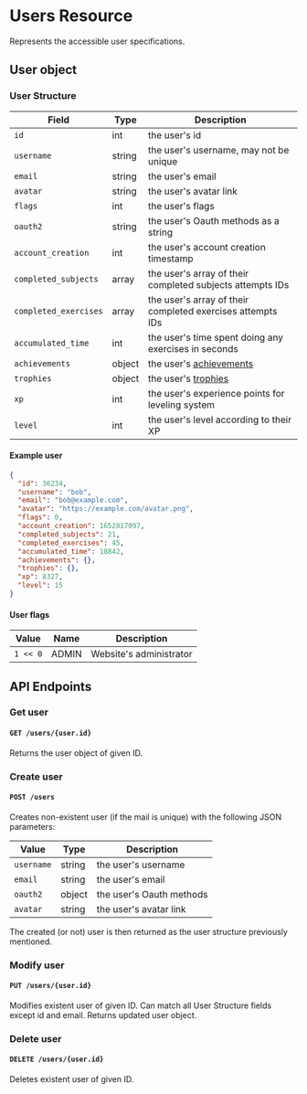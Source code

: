 # Users Resource

Represents the accessible user specifications.

## User object

### User Structure

| Field                 | Type   | Description                                                |
|-----------------------|--------|------------------------------------------------------------|
| `id`                  | int    | the user's id                                              |
| `username`            | string | the user's username, may not be unique                     |
| `email`               | string | the user's email                                           |
| `avatar`              | string | the user's avatar link                                     |
| `flags`               | int    | the user's flags                                           |
| `oauth2`              | string | the user's Oauth methods as a string                       |
| `account_creation`    | int    | the user's account creation timestamp                      |
| `completed_subjects`  | array  | the user's array of their completed subjects attempts IDs  |
| `completed_exercises` | array  | the user's array of their completed exercises attempts IDs |
| `accumulated_time`    | int    | the user's time spent doing any exercises in seconds       |
| `achievements`        | object | the user's [achievements](/users?id=achievements-object)   |
| `trophies`            | object | the user's [trophies](/users?id=trophies-object)           |
| `xp`                  | int    | the user's experience points for leveling system           |
| `level`               | int    | the user's level according to their XP                     |

#### Example user

```json
{
  "id": 36234,
  "username": "bob",
  "email": "bob@example.com",
  "avatar": "https://example.com/avatar.png",
  "flags": 0,
  "account_creation": 1652817097,
  "completed_subjects": 21,
  "completed_exercises": 45,
  "accumulated_time": 18842,
  "achievements": {},
  "trophies": {},
  "xp": 8327,
  "level": 15
}
```

#### User flags

| Value    | Name  | Description             |
|----------|-------|-------------------------|
| `1 << 0` | ADMIN | Website's administrator |

## API Endpoints

### Get user
#### `GET /users/{user.id}`

Returns the user object of given ID.

### Create user
#### `POST /users`

Creates non-existent user (if the mail is unique) with the following JSON parameters:

| Value      | Type   | Description              |
|------------|--------|--------------------------|
| `username` | string | the user's username      |
| `email`    | string | the user's email         |
| `oauth2`   | object | the user's Oauth methods |
| `avatar`   | string | the user's avatar link   |

The created (or not) user is then returned as the user structure previously mentioned.

### Modify user
#### `PUT /users/{user.id}`

Modifies existent user of given ID. Can match all User Structure fields except id and email. Returns updated user object.

### Delete user
#### `DELETE /users/{user.id}`

Deletes existent user of given ID.
